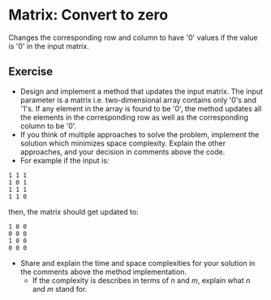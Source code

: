# Matrix: Convert to zero
Changes the corresponding row and column to have '0' values if the value is '0' in the input matrix.

## Exercise
* Design and implement a method that updates the input matrix. The input parameter is a matrix i.e. two-dimensional array contains only '0's and '1's. If any element in the array is found to be '0', the method updates all the elements in the corresponding row as well as the corresponding column to be '0'.
* If you think of multiple approaches to solve the problem, implement the solution which minimizes space complexity. Explain the other approaches, and your decision in comments above the code.
* For example if the input is:
```
1 1 1
1 0 1
1 1 1
1 1 0
```
then, the matrix should get updated to:
```
1 0 0
0 0 0
1 0 0
0 0 0
```
* Share and explain the time and space complexities for your solution in the comments above the method implementation.
    * If the complexity is describes in terms of *n* and *m*, explain what *n* and *m* stand for.
